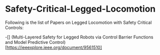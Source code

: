 # Safety-Critical-Legged-Locomotion
Following is the list of Papers on Legged Locomotion with Safety Critical Controls:

-[] (Multi-Layered Safety for Legged Robots via Control Barrier Functions and Model Predictive Control)[https://ieeexplore.ieee.org/document/9561510]


